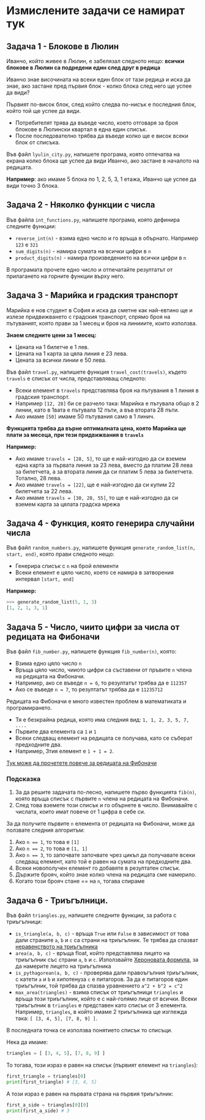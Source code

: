 # Измислените задачи се намират тук

## Задача 1 - Блокове в Люлин

Иванчо, който живее в Люлин, е забелязал следното нещо: **всички блокове в Люлин са подредени един след друг в редица**

Иванчо знае височината на всеки един блок от тази редица и иска да знае, ако застане пред първия блок - колко блока след него ще успее да види?

Първият по-висок блок, след който следва по-нисък е последния блок, който той ще успее да види.

* Потребителят трява да въведе число, което отговаря за броя блокове в Люлински квартал в една един списък.
* После последователно трябва да въведе колко ще е висок всеки блок от списъка.


Във файл `lyulin_city.py`, напишете програма, която отпечатва на екрана колко блока ще успее да види Иванчо, ако застане в началото на редицата.


**Например**: ако имаме 5 блока по 1, 2, 5, 3, 1 етажа, Иванчо ще успее да види точно 3 блока.


## Задача 2 - Няколко  функции с числа

Във файла `int_functions.py`, напишете програма, която дефинира следните функции:

* `reverse_int(n)` - взима едно число и го връща в обърнато. Например `123` е `321`
* `sum_digits(n)` - намира сумата на всички цифри в `n`
* `product_digits(n)` - намира произведението на всички цифри в `n`

В програмата прочете едно число и отпечатайте резултатът от прилагането на горните функции върху него.

## Задача 3 - Марийка и градския транспорт

Марийка е нов студент в София и иска да сметне как най-евтино ще и излезе придвижването с градския транспорт, спрямо броя на пътуваният, която прави за 1 месец и броя на линииите, които използва.

**Знаем следните цени за 1 месец:**

* Цената на 1 билетче е 1 лев.
* Цената на 1 карта за цяла линия е 23 лева.
* Цената за всички линии е 50 лева.

Във файл `travel.py`, напишете функция `travel_cost(travels)`, където `travels` е списък от числа, представляващ следното:

* Всеки елемент в `travels` представлява броя на пътувания в 1 линия в градския транспорт.
* Например `[12, 28]` би се разчело така: Марийка е пътувала общо в 2 линии, като в 1вата е пътувала 12 пъти, а във втората 28 пъти.
* Ако имаме `[50]` имаме 50 пътувания само в 1 линич.

**Функцията трябва да върне оптималната цена, която Марийка ще плати за месеца, при тези придвижвания в `travels`**

**Например:**

* Ако имаме `travels = [28, 5]`, то ще е най-изгодно да си вземем една карта за първата линия за 23 лева, вместо да платим 28 лева за билетчета, а за втората линия да си платим 5 лева за билетчета. Тотално, 28 лева.
* Ако имаме `travels = [22]`, ще е най-изгодно да си купим 22 билетчета за 22 лева.
* Ако имаме `travels = [30, 28, 55]`, то ще е най-изгодно да си вземем карта за цялата градска мрежа


## Задача 4 - Функция, която генерира случайни числа

Във файл `random_numbers.py`, напишете функция `generate_random_list(n, start, end)`, която прави следното нещо:

* Генерира списък с `n` на брой елементи
* Всеки елемент е цяло число, което се намира в затворения интервал `[start, end]`

**Например:**

```python
>>> generate_random_list(5, 1, 3)
[1, 2, 1, 3, 1]
```

## Задача 5 - Число, чиито цифри за числа от редицата на Фибоначи

Във файл `fib_number.py`, напишете функция `fib_number(n)`, която:

* Взима едно цяло число `n`
* Връща цяло число, чииото цифри са съставени от пръвите `n` члена на редицата на Фибоначи.
* Например, ако се въведе `n = 6`, то резултатът трябва да е `112357`
* Ако се въведе `n = 7`, то резултатът трябва да е `11235712`


Редицата на Фибоначи е много известен проблем в математиката и програмирането.

* Тя е безкрайна редица, която има следния вид: `1, 1, 2, 3, 5, 7, ....`
* Първите два елемента са `1` и `1`
* Всеки следващ елемент на редицата се получава, като се съберат предходните два.
* Например, 3тия елемент е `1 + 1 = 2`.

[Тук може да прочетете повече за редицата на Фибоначи](http://en.wikipedia.org/wiki/Fibonacci_number)

### Подсказка

1. За да решите задачата по-лесно, напишете първо функцията `fib(n)`, която връща списък с първите `n` члена на редицата на Фибоначи.
2. След това вземете този списък и го обърнете в число. Внимавайте с числата, които имат повече от 1 цифра в себе си.

За да получите първите `n` елемента от редицата на Фибоначи, може да ползвате следния алгоритъм:

1. Ако `n == 1`, то това е `[1]`
2. Ако `n == 2`, то това е `[1, 1]`
3. Ако `n == 3`, то започвате започвате чрез цикъл да получавате всеки следващ елемент, като той е равен на сумата на предходните два.
4. Всеки новополучен елемент го добавяте в резултатен списък.
5. Държите брояч, който знае колко члена на редицата сме намерило.
6. Когато този брояч стане == на `n`, тогава спираме


## Задача 6 - Триъгълници.

Във файл `triangles.py`, напишете следните функции, за работа с триъгълници:

* `is_triangle(a, b, c)` - връща `True` или `False` в зависимост от това дали страните `a`, `b` и `c` са страни на триъгълник. Те трябва да спазват [неравенството на триъгълника](http://bg.wikipedia.org/wiki/%D0%9D%D0%B5%D1%80%D0%B0%D0%B2%D0%B5%D0%BD%D1%81%D1%82%D0%B2%D0%BE_%D0%BD%D0%B0_%D1%82%D1%80%D0%B8%D1%8A%D0%B3%D1%8A%D0%BB%D0%BD%D0%B8%D0%BA%D0%B0)
* `area(a, b, c)` - връща float, който представлява лицето на триъгълник със страни `a`, `b` и `c`. Използвайте [Хероновата формула](http://bg.wikipedia.org/wiki/%D0%A5%D0%B5%D1%80%D0%BE%D0%BD%D0%BE%D0%B2%D0%B0_%D1%84%D0%BE%D1%80%D0%BC%D1%83%D0%BB%D0%B0), за да намерите лицето на триъгълника
* `is_pythagorean(a, b, c)` - проверява дали правоъгълния триъгълник, с катети `a` и `b` и хипотенуза `c` е питагоров. За да е питагоров един триъгълник, той трябва да спазва уравнението `a^2 + b^2 = c^2`
* `max_area(triangles)` - взима списък от триъгълници `triangles` и връща този триъгълник, който е с най-голямо лице от всички. Всеки триъгълник в `triangles` е представен като списък от 3 елемента. Например, `triangles`, в който имаме 2 триъгълника ще изглежда така: `[ [3, 4, 5], [7, 8, 9] ]`.

В последната точка се използва понятието списък то списъци.

Нека да имаме:

```python
triangles = [ [3, 4, 5], [7, 8, 9] ]
```

То тогава, този израз е равен на списък (първият елемент на `triangles`):

```python
first_triangle = triangles[0]
print(first_triangle) # [3, 4, 5]
```

А този израз е равен на първата страна на първия триъгълник:

```python
first_a_side = triangles[0][0]
print(first_a_side) # 3
```
